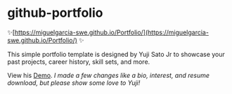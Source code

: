 # github-portfolio  
✨[https://miguelgarcia-swe.github.io/Portfolio/](https://miguelgarcia-swe.github.io/Portfolio/) ✨


This simple portfolio template is designed by Yuji Sato Jr to showcase your past projects, career history, skill sets, and more.

View his [Demo](https://yujisatojr.github.io/react-portfolio-template/).
*I made a few changes like a bio, interest, and resume download, but please show some love to Yuji!*
